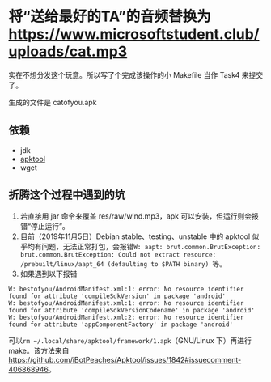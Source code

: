 # 将“送给最好的TA”的音频替换为<https://www.microsoftstudent.club/uploads/cat.mp3>
实在不想分发这个玩意。所以写了个完成该操作的小 Makefile 当作 Task4 来提交了。

生成的文件是 catofyou.apk
## 依赖
- jdk
- [apktool](https://github.com/iBotPeaches/Apktool)
- wget

## 折腾这个过程中遇到的坑
1. 若直接用 jar 命令来覆盖 res/raw/wind.mp3，apk 可以安装，但运行则会报错“停止运行”。
2. 目前（2019年11月5日）Debian stable、testing、unstable 中的 apktool 似乎均有问题，无法正常打包，会报错`W: aapt: brut.common.BrutException: brut.common.BrutException: Could not extract resource: /prebuilt/linux/aapt_64 (defaulting to $PATH binary) `等。
3. 如果遇到以下报错
```
W: bestofyou/AndroidManifest.xml:1: error: No resource identifier found for attribute 'compileSdkVersion' in package 'android'
W: bestofyou/AndroidManifest.xml:1: error: No resource identifier found for attribute 'compileSdkVersionCodename' in package 'android'
W: bestofyou/AndroidManifest.xml:2: error: No resource identifier found for attribute 'appComponentFactory' in package 'android'
```
可以`rm ~/.local/share/apktool/framework/1.apk`（GNU/Linux 下）再进行 make。该方法来自<https://github.com/iBotPeaches/Apktool/issues/1842#issuecomment-406868946>。
